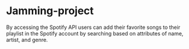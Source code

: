 # Jamming-project
By accessing the Spotify API users can add their favorite songs to their playlist in the Spotify account by searching based on attributes of name, artist, and genre.
